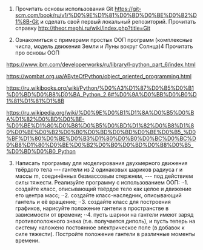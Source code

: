 1. Прочитать основы использования Git https://git-scm.com/book/ru/v1/%D0%9E%D1%81%D0%BD%D0%BE%D0%B2%D1%8B-Git и сделать свой первый локальный репозиторий.
Прочитать справку http://theor.mephi.ru/wiki/index.php?title=Git

2. Ознакомиться с примерами простых ООП программ (комплексные числа, модель движения Земли и Луны вокруг Солнца)4
Прочитать про основы ООП

https://www.ibm.com/developerworks/ru/library/l-python_part_6/index.html

https://wombat.org.ua/AByteOfPython/object_oriented_programming.html

https://ru.wikibooks.org/wiki/Python/%D0%A3%D1%87%D0%B5%D0%B1%D0%BD%D0%B8%D0%BA_Python_2.6#%D0%9A%D0%BB%D0%B0%D1%81%D1%81%D1%8B

https://ru.wikipedia.org/wiki/%D0%9E%D0%B1%D1%8A%D0%B5%D0%BA%D1%82%D0%BD%D0%BE-%D0%BE%D1%80%D0%B8%D0%B5%D0%BD%D1%82%D0%B8%D1%80%D0%BE%D0%B2%D0%B0%D0%BD%D0%BD%D0%BE%D0%B5_%D0%BF%D1%80%D0%BE%D0%B3%D1%80%D0%B0%D0%BC%D0%BC%D0%B8%D1%80%D0%BE%D0%B2%D0%B0%D0%BD%D0%B8%D0%B5_%D0%BD%D0%B0_Python

3. Написать программу для моделирования двухмерного движения твёрдого тела --- гантели из 2 одинаковых шариков радиуса r и массы m, соединённых безмассовым стержнем, --- под действием силы тяжести. Реализуйте программу с использованием ООП:
⋅⋅1. создайте класс, описывающий твёрдое тело как целое и движение его центра масс;
⋅⋅2. создайте класс-наследник, описывающий гантель и её вращение;
⋅⋅3. создайте класс для построения графиков, нарисуйте положение гантели в пространстве в зависимости от времени;
⋅⋅4. пусть шарики на гантели имеют заряд противоположного знака (т.е. получается диполь), и пусть теперь на систему наложено постоянное электрическое поле (в добавок к силе тяжести). Постройте положение гантели в различные моменты времени.
